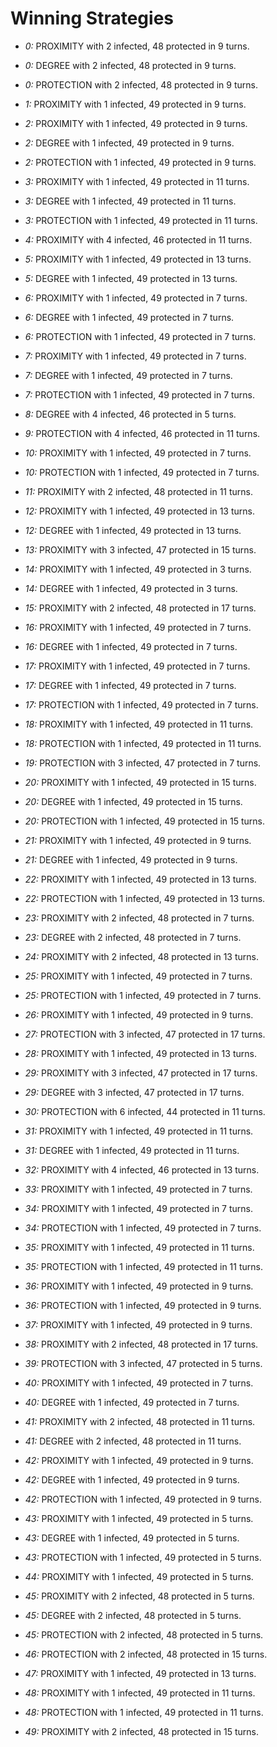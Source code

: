 # Winning Strategies

* _0:_ PROXIMITY with 2 infected, 48 protected in 9 turns.


* _0:_ DEGREE with 2 infected, 48 protected in 9 turns.


* _0:_ PROTECTION with 2 infected, 48 protected in 9 turns.


* _1:_ PROXIMITY with 1 infected, 49 protected in 9 turns.


* _2:_ PROXIMITY with 1 infected, 49 protected in 9 turns.


* _2:_ DEGREE with 1 infected, 49 protected in 9 turns.


* _2:_ PROTECTION with 1 infected, 49 protected in 9 turns.


* _3:_ PROXIMITY with 1 infected, 49 protected in 11 turns.


* _3:_ DEGREE with 1 infected, 49 protected in 11 turns.


* _3:_ PROTECTION with 1 infected, 49 protected in 11 turns.


* _4:_ PROXIMITY with 4 infected, 46 protected in 11 turns.


* _5:_ PROXIMITY with 1 infected, 49 protected in 13 turns.


* _5:_ DEGREE with 1 infected, 49 protected in 13 turns.


* _6:_ PROXIMITY with 1 infected, 49 protected in 7 turns.


* _6:_ DEGREE with 1 infected, 49 protected in 7 turns.


* _6:_ PROTECTION with 1 infected, 49 protected in 7 turns.


* _7:_ PROXIMITY with 1 infected, 49 protected in 7 turns.


* _7:_ DEGREE with 1 infected, 49 protected in 7 turns.


* _7:_ PROTECTION with 1 infected, 49 protected in 7 turns.


* _8:_ DEGREE with 4 infected, 46 protected in 5 turns.


* _9:_ PROTECTION with 4 infected, 46 protected in 11 turns.


* _10:_ PROXIMITY with 1 infected, 49 protected in 7 turns.


* _10:_ PROTECTION with 1 infected, 49 protected in 7 turns.


* _11:_ PROXIMITY with 2 infected, 48 protected in 11 turns.


* _12:_ PROXIMITY with 1 infected, 49 protected in 13 turns.


* _12:_ DEGREE with 1 infected, 49 protected in 13 turns.


* _13:_ PROXIMITY with 3 infected, 47 protected in 15 turns.


* _14:_ PROXIMITY with 1 infected, 49 protected in 3 turns.


* _14:_ DEGREE with 1 infected, 49 protected in 3 turns.


* _15:_ PROXIMITY with 2 infected, 48 protected in 17 turns.


* _16:_ PROXIMITY with 1 infected, 49 protected in 7 turns.


* _16:_ DEGREE with 1 infected, 49 protected in 7 turns.


* _17:_ PROXIMITY with 1 infected, 49 protected in 7 turns.


* _17:_ DEGREE with 1 infected, 49 protected in 7 turns.


* _17:_ PROTECTION with 1 infected, 49 protected in 7 turns.


* _18:_ PROXIMITY with 1 infected, 49 protected in 11 turns.


* _18:_ PROTECTION with 1 infected, 49 protected in 11 turns.


* _19:_ PROTECTION with 3 infected, 47 protected in 7 turns.


* _20:_ PROXIMITY with 1 infected, 49 protected in 15 turns.


* _20:_ DEGREE with 1 infected, 49 protected in 15 turns.


* _20:_ PROTECTION with 1 infected, 49 protected in 15 turns.


* _21:_ PROXIMITY with 1 infected, 49 protected in 9 turns.


* _21:_ DEGREE with 1 infected, 49 protected in 9 turns.


* _22:_ PROXIMITY with 1 infected, 49 protected in 13 turns.


* _22:_ PROTECTION with 1 infected, 49 protected in 13 turns.


* _23:_ PROXIMITY with 2 infected, 48 protected in 7 turns.


* _23:_ DEGREE with 2 infected, 48 protected in 7 turns.


* _24:_ PROXIMITY with 2 infected, 48 protected in 13 turns.


* _25:_ PROXIMITY with 1 infected, 49 protected in 7 turns.


* _25:_ PROTECTION with 1 infected, 49 protected in 7 turns.


* _26:_ PROXIMITY with 1 infected, 49 protected in 9 turns.


* _27:_ PROTECTION with 3 infected, 47 protected in 17 turns.


* _28:_ PROXIMITY with 1 infected, 49 protected in 13 turns.


* _29:_ PROXIMITY with 3 infected, 47 protected in 17 turns.


* _29:_ DEGREE with 3 infected, 47 protected in 17 turns.


* _30:_ PROTECTION with 6 infected, 44 protected in 11 turns.


* _31:_ PROXIMITY with 1 infected, 49 protected in 11 turns.


* _31:_ DEGREE with 1 infected, 49 protected in 11 turns.


* _32:_ PROXIMITY with 4 infected, 46 protected in 13 turns.


* _33:_ PROXIMITY with 1 infected, 49 protected in 7 turns.


* _34:_ PROXIMITY with 1 infected, 49 protected in 7 turns.


* _34:_ PROTECTION with 1 infected, 49 protected in 7 turns.


* _35:_ PROXIMITY with 1 infected, 49 protected in 11 turns.


* _35:_ PROTECTION with 1 infected, 49 protected in 11 turns.


* _36:_ PROXIMITY with 1 infected, 49 protected in 9 turns.


* _36:_ PROTECTION with 1 infected, 49 protected in 9 turns.


* _37:_ PROXIMITY with 1 infected, 49 protected in 9 turns.


* _38:_ PROXIMITY with 2 infected, 48 protected in 17 turns.


* _39:_ PROTECTION with 3 infected, 47 protected in 5 turns.


* _40:_ PROXIMITY with 1 infected, 49 protected in 7 turns.


* _40:_ DEGREE with 1 infected, 49 protected in 7 turns.


* _41:_ PROXIMITY with 2 infected, 48 protected in 11 turns.


* _41:_ DEGREE with 2 infected, 48 protected in 11 turns.


* _42:_ PROXIMITY with 1 infected, 49 protected in 9 turns.


* _42:_ DEGREE with 1 infected, 49 protected in 9 turns.


* _42:_ PROTECTION with 1 infected, 49 protected in 9 turns.


* _43:_ PROXIMITY with 1 infected, 49 protected in 5 turns.


* _43:_ DEGREE with 1 infected, 49 protected in 5 turns.


* _43:_ PROTECTION with 1 infected, 49 protected in 5 turns.


* _44:_ PROXIMITY with 1 infected, 49 protected in 5 turns.


* _45:_ PROXIMITY with 2 infected, 48 protected in 5 turns.


* _45:_ DEGREE with 2 infected, 48 protected in 5 turns.


* _45:_ PROTECTION with 2 infected, 48 protected in 5 turns.


* _46:_ PROTECTION with 2 infected, 48 protected in 15 turns.


* _47:_ PROXIMITY with 1 infected, 49 protected in 13 turns.


* _48:_ PROXIMITY with 1 infected, 49 protected in 11 turns.


* _48:_ PROTECTION with 1 infected, 49 protected in 11 turns.


* _49:_ PROXIMITY with 2 infected, 48 protected in 15 turns.


